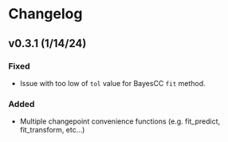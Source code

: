 # Changelog

## v0.3.1 (1/14/24)

### Fixed

- Issue with too low of `tol` value for BayesCC `fit` method.

### Added 

- Multiple changepoint convenience functions (e.g. fit_predict, fit_transform, etc...)

